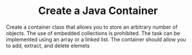 <h1 align = "center"> Create a Java Container </h1>

Create a container class that allows you to store an arbitrary number of objects.
The use of embedded collections is prohibited.
The task can be implemented using an array or a linked list.
The container should allow you to add, extract, and delete elemets
